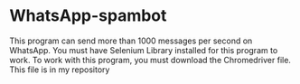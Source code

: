 # WhatsApp-spambot
This program can send more than 1000 messages per second on WhatsApp.
You must have Selenium Library installed for this program to work.
To work with this program, you must download the Chromedriver file. This file is in my repository
